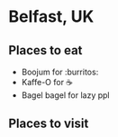 # Belfast, UK

## Places to eat
- Boojum for :burritos:
- Kaffe-O for :coffee:
- Bagel bagel for lazy ppl

## Places to visit